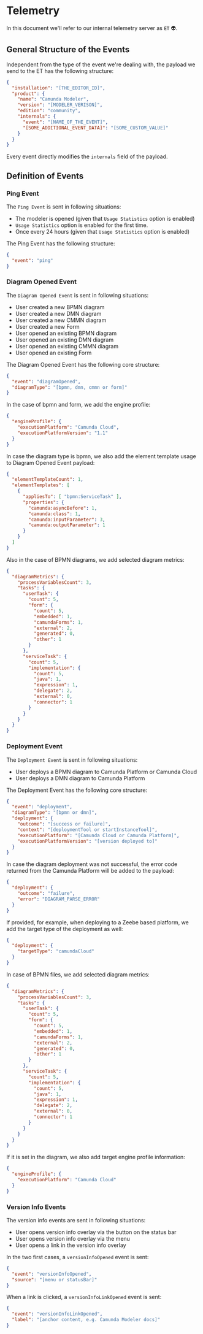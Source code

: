 # Telemetry

In this document we'll refer to our internal telemetry server as `ET` :alien:.

## General Structure of the Events
Independent from the type of the event we're dealing with, the payload we send to the ET has the following structure:
```json
{
  "installation": "[THE_EDITOR_ID]",
  "product": {
    "name": "Camunda Modeler",
    "version": "[MODELER_VERISON]",
    "edition": "community",
    "internals": {
      "event": "[NAME_OF_THE_EVENT]",
      "[SOME_ADDITIONAL_EVENT_DATA]": "[SOME_CUSTOM_VALUE]"
    }
  }
}
```

Every event directly modifies the `internals` field of the payload.

## Definition of Events

### Ping Event
The `Ping Event` is sent in following situations:

 - The modeler is opened (given that `Usage Statistics` option is enabled)
 - `Usage Statistics` option is enabled for the first time.
 - Once every 24 hours (given that `Usage Statistics` option is enabled)

The Ping Event has the following structure:
```json
{
  "event": "ping"
}
```

### Diagram Opened Event
The `Diagram Opened Event` is sent in following situations:

 - User created a new BPMN diagram
 - User created a new DMN diagram
 - User created a new CMMN diagram
 - User created a new Form
 - User opened an existing BPMN diagram
 - User opened an existing DMN diagram
 - User opened an existing CMMN diagram
 - User opened an existing Form

The Diagram Opened Event has the following core structure:
```json
{
  "event": "diagramOpened",
  "diagramType": "[bpmn, dmn, cmmn or form]"
}
```

In the case of bpmn and form, we add the engine profile:

```json
{
  "engineProfile": {
    "executionPlatform": "Camunda Cloud",
    "executionPlatformVersion": "1.1"
  }
}
```

In case the diagram type is bpmn, we also add the element template usage to
Diagram Opened Event payload:

```json
{
  "elementTemplateCount": 1,
  "elementTemplates": [
    {
      "appliesTo": [ "bpmn:ServiceTask" ],
      "properties": {
        "camunda:asyncBefore": 1,
        "camunda:class": 1,
        "camunda:inputParameter": 3,
        "camunda:outputParameter": 1
      }
    }
  ]
}
```

Also in the case of BPMN diagrams, we add selected diagram metrics:

```json
{
  "diagramMetrics": {
    "processVariablesCount": 3,
    "tasks": {
      "userTask": {
        "count": 5,
        "form": {
          "count": 5,
          "embedded": 1,
          "camundaForms": 1,
          "external": 2,
          "generated": 0,
          "other": 1
        }
      },
      "serviceTask": {
        "count": 5,
        "implementation": {
          "count": 5,
          "java": 1,
          "expression": 1,
          "delegate": 2,
          "external": 0,
          "connector": 1
        }
      }
    }
  }
}
```


### Deployment Event
The `Deployment Event` is sent in following situations:

 - User deploys a BPMN diagram to Camunda Platform or Camunda Cloud
 - User deploys a DMN diagram to Camunda Platform

The Deployment Event has the following core structure:
```json
{
  "event": "deployment",
  "diagramType": "[bpmn or dmn]",
  "deployment": {
    "outcome": "[success or failure]",
    "context": "[deploymentTool or startInstanceTool]",
    "executionPlatform": "[Camunda Cloud or Camunda Platform]",
    "executionPlatformVersion": "[version deployed to]"
  }
}
```

In case the diagram deployment was not successful, the error code returned from the Camunda Platform will be added to the payload:

```json
{
  "deployment": {
    "outcome": "failure",
    "error": "DIAGRAM_PARSE_ERROR"
  }
}
```

If provided, for example, when deploying to a Zeebe based platform, we add the target type of the deployment as well:

```json
{
  "deployment": {
    "targetType": "camundaCloud"
  }
}
```

In case of BPMN files, we add selected diagram metrics:

```json
{
  "diagramMetrics": {
    "processVariablesCount": 3,
    "tasks": {
      "userTask": {
        "count": 5,
        "form": {
          "count": 5,
          "embedded": 1,
          "camundaForms": 1,
          "external": 2,
          "generated": 0,
          "other": 1
        }
      },
      "serviceTask": {
        "count": 5,
        "implementation": {
          "count": 5,
          "java": 1,
          "expression": 1,
          "delegate": 2,
          "external": 0,
          "connector": 1
        }
      }
    }
  }
}
```

If it is set in the diagram, we also add target engine profile information:

```json
{
  "engineProfile": {
    "executionPlatform": "Camunda Cloud"
  }
}
```


### Version Info Events

The version info events are sent in following situations:

 - User opens version info overlay via the button on the status bar
 - User opens version info overlay via the menu
 - User opens a link in the version info overlay

In the two first cases, a `versionInfoOpened` event is sent:

```json
{
  "event": "versionInfoOpened",
  "source": "[menu or statusBar]"
}
```

When a link is clicked, a `versionInfoLinkOpened` event is sent:

```json
{
  "event": "versionInfoLinkOpened",
  "label": "[anchor content, e.g. Camunda Modeler docs]"
}
```
